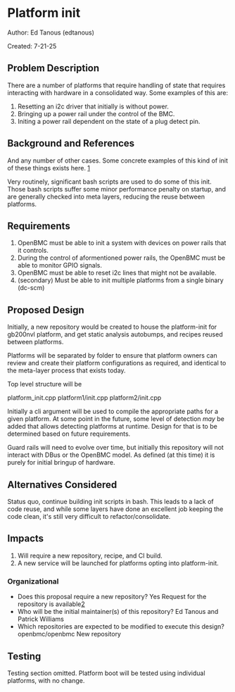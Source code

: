# Platform init

Author: Ed Tanous (edtanous)

Created: 7-21-25

## Problem Description

There are a number of platforms that require handling of state that requires
interacting with hardware in a consolidated way. Some examples of this are:

1. Resetting an i2c driver that initially is without power.
2. Bringing up a power rail under the control of the BMC.
3. Initing a power rail dependent on the state of a plug detect pin.

## Background and References

And any number of other cases. Some concrete examples of this kind of init of
these things exists here. [1]

Very routinely, significant bash scripts are used to do some of this init. Those
bash scripts suffer some minor performance penalty on startup, and are generally
checked into meta layers, reducing the reuse between platforms.

## Requirements

1. OpenBMC must be able to init a system with devices on power rails that it
   controls.
2. During the control of aformentioned power rails, the OpenBMC must be able to
   monitor GPIO signals.
3. OpenBMC must be able to reset i2c lines that might not be available.
4. (secondary) Must be able to init multiple platforms from a single binary
   (dc-scm)

## Proposed Design

Initially, a new repository would be created to house the platform-init for
gb200nvl platform, and get static analysis autobumps, and recipes reused between
platforms.

Platforms will be separated by folder to ensure that platform owners can review
and create their platform configurations as required, and identical to the
meta-layer process that exists today.

Top level structure will be

platform_init.cpp platform1/init.cpp platform2/init.cpp

Initially a cli argument will be used to compile the appropriate paths for a
given platform. At some point in the future, some level of detection _may_ be
added that allows detecting platforms at runtime. Design for that is to be
determined based on future requirements.

Guard rails will need to evolve over time, but initially this repository will
not interact with DBus or the OpenBMC model. As defined (at this time) it is
purely for initial bringup of hardware.

## Alternatives Considered

Status quo, continue building init scripts in bash. This leads to a lack of code
reuse, and while some layers have done an excellent job keeping the code clean,
it's still very difficult to refactor/consolidate.

## Impacts

1. Will require a new repository, recipe, and CI build.
2. A new service will be launched for platforms opting into platform-init.

### Organizational

- Does this proposal require a new repository? Yes Request for the repository is
  available[2]
- Who will be the initial maintainer(s) of this repository? Ed Tanous and
  Patrick Williams
- Which repositories are expected to be modified to execute this design?
  openbmc/openbmc New repository

## Testing

Testing section omitted. Platform boot will be tested using individual
platforms, with no change.

[1]:
  https://github.com/openbmc/openbmc/blob/master/meta-nvidia/meta-gb200nvl-obmc/recipes-nvidia/platform-init/files/platform_init.cpp
[2]: https://github.com/openbmc/technical-oversight-forum/issues/51
